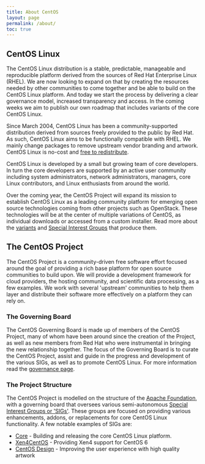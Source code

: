 ```yaml
---
title: About CentOS
layout: page 
permalink: /about/
toc: true
---
```


## CentOS Linux

The CentOS Linux distribution is a stable, predictable, manageable and
reproducible platform derived from the sources of Red Hat Enterprise Linux
(RHEL). We are now looking to expand on that by creating the resources needed
by other communities to come together and be able to build on the CentOS Linux
platform. And today we start the process by delivering a clear governance
model, increased transparency and access. In the coming weeks we aim to publish
our own roadmap that includes variants of the core CentOS Linux.

Since March 2004, CentOS Linux has been a community-supported distribution
derived from sources freely provided to the public by Red Hat. As such, CentOS
Linux aims to be functionally compatible with RHEL. We mainly change packages
to remove upstream vendor branding and artwork. CentOS Linux is no-cost and
[free to redistribute](/legal).

CentOS Linux is developed by a small but growing team of core developers. In
turn the core developers are supported by an active user community including
system administrators, network administrators, managers, core Linux
contributors, and Linux enthusiasts from around the world.

Over the coming year, the CentOS Project will expand its mission to establish
CentOS Linux as a leading community platform for emerging open source
technologies coming from other projects such as OpenStack. These technologies
will be at the center of multiple variations of CentOS, as individual downloads
or accessed from a custom installer. Read more about the [variants](/variants)
and [Special Interest Groups](http://wiki.centos.org/SpecialInterestGroup) that
produce them.

## The CentOS Project

The CentOS Project is a community-driven free software effort focused around
the goal of providing a rich base platform for open source communities to build
upon. We will provide a development framework for cloud providers, the hosting
community, and scientific data processing, as a few examples. We work with
several 'upstream' communities to help them layer and distribute their software
more effectively on a platform they can rely on.


### The Governing Board

The CentOS Governing Board is made up of members of the CentOS Project, many of
whom have been around since the creation of the Project, as well as new members
from Red Hat who were instrumental in bringing the new relationship together.
The focus of the Governing Board is to curate the CentOS Project, assist and
guide in the progress and development of the various SIGs, as well as to
promote CentOS Linux. For more information read the [governance
page](/about/governance).

### The Project Structure

The CentOS Project is modelled on the structure of the [Apache
Foundation](http://apache.org), with a governing board that oversees various
semi-autonomous [Special Interest Groups or
'SIGs'](http://wiki.centos.org/SpecialInterestGroup). These groups are focused
on providing various enhancements, addons, or replacements for core CentOS
Linux functionality. A few notable examples of SIGs are:

* [Core](http://wiki.centos.org/SpecialInterestGroup/Core) - Building and releasing the core CentOS Linux platform.
* [Xen4CentOS](http://wiki.centos.org/Manuals/ReleaseNotes/Xen4-01) - Providing Xen4 support for CentOS 6
* [CentOS Design](http://wiki.centos.org/ArtWork) - Improving the user experience with high quality artwork
